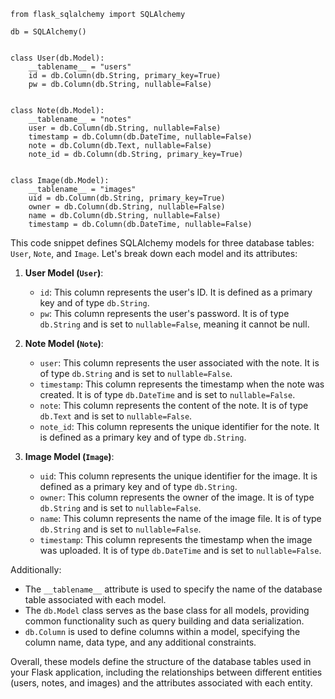 ```
from flask_sqlalchemy import SQLAlchemy

db = SQLAlchemy()


class User(db.Model):
    __tablename__ = "users"
    id = db.Column(db.String, primary_key=True)
    pw = db.Column(db.String, nullable=False)


class Note(db.Model):
    __tablename__ = "notes"
    user = db.Column(db.String, nullable=False)
    timestamp = db.Column(db.DateTime, nullable=False)
    note = db.Column(db.Text, nullable=False)
    note_id = db.Column(db.String, primary_key=True)


class Image(db.Model):
    __tablename__ = "images"
    uid = db.Column(db.String, primary_key=True)
    owner = db.Column(db.String, nullable=False)
    name = db.Column(db.String, nullable=False)
    timestamp = db.Column(db.DateTime, nullable=False)
```

This code snippet defines SQLAlchemy models for three database tables: `User`, `Note`, and `Image`. Let's break down each model and its attributes:

1. **User Model (`User`)**:
   - `id`: This column represents the user's ID. It is defined as a primary key and of type `db.String`.
   - `pw`: This column represents the user's password. It is of type `db.String` and is set to `nullable=False`, meaning it cannot be null.

2. **Note Model (`Note`)**:
   - `user`: This column represents the user associated with the note. It is of type `db.String` and is set to `nullable=False`.
   - `timestamp`: This column represents the timestamp when the note was created. It is of type `db.DateTime` and is set to `nullable=False`.
   - `note`: This column represents the content of the note. It is of type `db.Text` and is set to `nullable=False`.
   - `note_id`: This column represents the unique identifier for the note. It is defined as a primary key and of type `db.String`.

3. **Image Model (`Image`)**:
   - `uid`: This column represents the unique identifier for the image. It is defined as a primary key and of type `db.String`.
   - `owner`: This column represents the owner of the image. It is of type `db.String` and is set to `nullable=False`.
   - `name`: This column represents the name of the image file. It is of type `db.String` and is set to `nullable=False`.
   - `timestamp`: This column represents the timestamp when the image was uploaded. It is of type `db.DateTime` and is set to `nullable=False`.

Additionally:
- The `__tablename__` attribute is used to specify the name of the database table associated with each model.
- The `db.Model` class serves as the base class for all models, providing common functionality such as query building and data serialization.
- `db.Column` is used to define columns within a model, specifying the column name, data type, and any additional constraints.

Overall, these models define the structure of the database tables used in your Flask application, including the relationships between different entities (users, notes, and images) and the attributes associated with each entity.